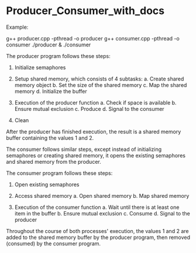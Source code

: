 # Producer_Consumer_with_docs

Example:

g++ producer.cpp -pthread -o producer
g++ consumer.cpp -pthread -o consumer
./producer & ./consumer

The producer program follows these steps:

1. Initialize semaphores

2. Setup shared memory, which consists of 4 subtasks:
  a. Create shared memory object
  b. Set the size of the shared memory
  c. Map the shared memory
  d. Initialize the buffer

3. Execution of the producer function
  a. Check if space is available
  b. Ensure mutual exclusion
  c. Produce
  d. Signal to the consumer

4. Clean

After the producer has finished execution, the result is a shared memory buffer containing the values 1 and 2.

The consumer follows similar steps, except instead of initializing semaphores or creating shared memory, it opens the existing semaphores and shared memory from the producer.

The consumer program follows these steps:

1. Open existing semaphores

2. Access shared memory
  a. Open shared memory
  b. Map shared memory

3. Execution of the consumer function
  a. Wait until there is at least one item in the buffer
  b. Ensure mutual exclusion
  c. Consume
  d. Signal to the producer

Throughout the course of both processes' execution, the values 1 and 2 are added to the shared memory buffer by the producer program, then removed (consumed) by the consumer program.








